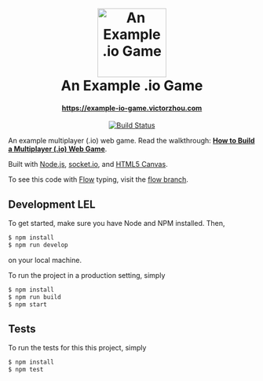<h1 align="center">
    <img alt="An Example .io Game" title="An Example .io Game" src="https://github.com/vzhou842/example-.io-game/blob/master/public/assets/icon.svg" width="140"> <br />
    An Example .io Game
</h1>
<h4 align="center">
  <a href="https://example-io-game.victorzhou.com">https://example-io-game.victorzhou.com</a>
</h4>

<p align="center">
  <a href="https://travis-ci.com/vzhou842/example-.io-game">
    <img src="https://travis-ci.com/vzhou842/example-.io-game.svg?branch=master" alt="Build Status"></img>
  </a>
</p>

An example multiplayer (.io) web game. Read the walkthrough: [**How to Build a Multiplayer (.io) Web Game**](https://victorzhou.com/blog/build-an-io-game-part-1/).

Built with [Node.js](https://nodejs.org/), [socket.io](https://socket.io/), and [HTML5 Canvas](https://www.w3schools.com/html/html5_canvas.asp).

To see this code with [Flow](https://flow.org/) typing, visit the [flow branch](https://github.com/vzhou842/example-.io-game/tree/flow).

## Development LEL

To get started, make sure you have Node and NPM installed. Then,

```bash
$ npm install
$ npm run develop
```

on your local machine.

To run the project in a production setting, simply

```bash
$ npm install
$ npm run build
$ npm start
```

## Tests

To run the tests for this this project, simply

```bash
$ npm install
$ npm test
```
